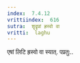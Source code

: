 ```yaml
---
index:  7.4.12
vrittiindex:  616
sutra:  शॄदॄप्रां ह्रस्वो वा
vritti:  laghu 
---
```


एषां लिटि ह्रस्वो वा स्यात्. पप्रतुः..

